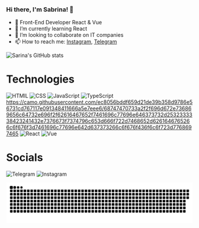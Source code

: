 ### Hi there, I'm Sabrina! 👋
- 🔭 Front-End Developer React & Vue
- 🌱 I’m currently learning React
- 👯 I’m looking to collaborate on IT companies
- 📫 How to reach me: [Instagram](https://www.instagram.com/ssabrinadev/), [Telegram](https://t.me/iamsabrinaa)

![Sarina's GitHub stats](https://github-readme-stats.vercel.app/api?username=SabrinaOnly&show_icons=true&theme=slateorange)

# Technologies

![HTMlL](https://img.shields.io/badge/HTML5-E34F26?style=for-the-badge&logo=html5&logoColor=white)
![CSS](https://img.shields.io/badge/CSS3-1572B6?style=for-the-badge&logo=css3&logoColor=white)
![JavaScript](https://img.shields.io/badge/JavaScript-323330?style=for-the-badge&logo=javascript&logoColor=F7DF1E)
![TypeScript](https://img.shields.io/badge/TypeScript-007ACC?style=for-the-badge&logo=typescript&logoColor=white)
https://camo.githubusercontent.com/ec8056bddf659d21de39b358d9786e56731cd767117e091348411666a5e7eee6/68747470733a2f2f696d672e736869656c64732e696f2f62616467652f7461696c77696e646373732d2532333338423241432e7376673f7374796c653d666f722d7468652d6261646765266c6f676f3d7461696c77696e642d637373266c6f676f436f6c6f723d7768697465
![React](https://img.shields.io/badge/React-20232A?style=for-the-badge&logo=react&logoColor=61DAFB)
![Vue](https://img.shields.io/badge/Vue.js-35495E?style=for-the-badge&logo=vue.js&logoColor=4FC08D)


# Socials
![Telegram](https://img.shields.io/badge/iamsabrinaa-26A5E4?style=for-the-badge&logo=telegram&logoColor=white) 
![Instagram](https://img.shields.io/badge/ssabrinadev-E4405F?style=for-the-badge&logo=instagram&logoColor=white) 



<p align="center">
 <img width="600" src="assets/github-snake.svg" alt="snake"/>
</p>

